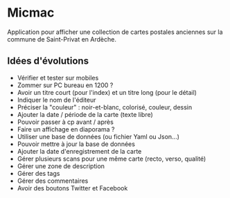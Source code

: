 # Micmac

Application pour afficher une collection de cartes postales anciennes sur la
commune de Saint-Privat en Ardèche.

## Idées d'évolutions

* Vérifier et tester sur mobiles
* Zommer sur PC bureau en 1200 ?
* Avoir un titre court (pour l'index) et un titre long (pour le détail)
* Indiquer le nom de l'éditeur
* Préciser la "couleur" : noir-et-blanc, colorisé, couleur, dessin
* Ajouter la date / période de la carte (texte libre)
* Pouvoir passer à cp avant / après
* Faire un affichage en diaporama ?
* Utiliser une base de données (ou fichier Yaml ou Json...)
* Pouvoir mettre à jour la base de données
* Ajouter la date d'enregistrement de la carte
* Gérer plusieurs scans pour une même carte (recto, verso, qualité)
* Gérer une zone de description
* Gérer des tags
* Gérer des commentaires
* Avoir des boutons Twitter et Facebook